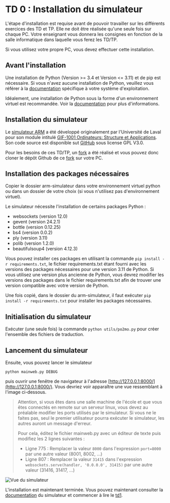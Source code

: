# TD 0 : Installation du simulateur

L'étape d'installation est requise avant de pouvoir travailler sur les différents exercices des TD et TP.
Elle ne doit être réalisée qu'une seule fois sur chaque PC. Votre enseignant vous donnera les consignes en fonction de la salle informatique dans laquelle vous ferez les TD/TP.

Si vous utilisez votre propre PC, vous devez effectuer cette installation.

## Avant l'installation

Une installation de Python (Version >= 3.4 et Version <= 3.11) et de pip est nécessaire.
Si vous n'avez aucune installation de Python, veuillez vous référer à la [documentation](https://www.python.org/downloads/) spécifique à votre système d'exploitation.

Idéalement, une installation de Python sous la forme d'un environnement virtuel est recommandée.
Voir la [documentation](https://docs.python.org/fr/3/tutorial/venv.html) pour plus d'informations.

## Installation du simulateur

Le [simulateur ARM](http://gif1001-sim.gel.ulaval.ca/?page=accueil) a été développé originalement par l'Université de Laval pour son module intitulé [GIF-1001 Ordinateurs: Structure et Applications](https://www.ulaval.ca/les-etudes/cours/repertoire/detailsCours/gif-1001-ordinateurs-structure-et-applications.html).
Son code source est disponible sut [GitHub](https://github.com/mgard/epater) sous license GPL V3.0.

Pour les besoins de ces TD/TP, un [fork](https://github.com/dginhac/arm-simulateur) a été réalisé et vous pouvez donc cloner le dépôt Github de ce [fork](https://github.com/dginhac/arm-simulateur) sur votre PC.

## Installation des packages nécessaires

Copier le dossier arm-simulateur dans votre environnement virtuel python ou dans un dossier de votre choix (si vous n'utilisez pas d'environnement virtuel).

Le simulateur nécessite l'installation de certains packages Python :
* websockets (version 12.0)
* gevent (version 24.2.1)
* bottle (version 0.12.25)
* bs4 (version 0.0.2)
* ply (version 3.11)
* polib (version 1.2.0)
* beautifulsoup4 (version 4.12.3)

Vous pouvez installer ces packages en utilisant la commande ```pip install -r requirements.txt```, le fichier requirements.txt étant fourni avec les versions des packages nécessaires pour une version 3.11 de Python. Si vous utilisez une version plus ancienne de Python, vous devrez modifier les versions des packages dans le fichier requirements.txt afin de trouver une version compatible avec votre version de Python.

Une fois copié, dans le dossier du arm-simulateur, il faut exécuter ```pip install -r requirements.txt``` pour installer les packages nécessaires.

## Initialisation du simulateur

Exécuter (une seule fois) la commande ```python utils/po2mo.py``` pour créer l'ensemble des fichiers de traduction.

## Lancement du simulateur

Ensuite, vous pouvez lancer le simulateur

```python mainweb.py DEBUG```

puis ouvrir une fenêtre de navigateur à l'adresse [http://127.0.0.1:8000/](http://127.0.0.1:8000/).
Vous devriez voir apparaître une vue ressemblant à l'image ci-dessous.

> Attention, si vous êtes dans une salle machine de l'école et que vous êtes connectés en remote sur un serveur linux, vous devez au préalable modifier les ports utilisés par le simulateur. Si vous ne le faites pas, seul le premier utilisateur pourra exécuter le simulateur, les autres auront un message d'erreur.
>
> Pour cela, éditez le fichier mainweb.py avec un éditeur de texte puis modifiez les 2 lignes suivantes :
> * Ligne 775 : Remplacer la valeur ```8000``` dans l'expression ```port=8000``` par une autre valeur (8001, 8002, ...)
> * Ligne 807 : Remplacer la valeur ```31415``` dans l'expression ```websockets.serve(handler, '0.0.0.0', 31415)``` par une autre valeur (31416, 31417, ...)


![Vue du simulateur](https://github.com/dginhac/arm-simulateur/blob/master/doc/sample_screenshot3.png)

L'installation est maintenant terminée.
Vous pouvez maintenant consulter la [documentation](https://ginhac.com/teaching/archi/manuel-simulateurARM.pdf) du simulateur et commencer à lire le [td1](td1.md).
